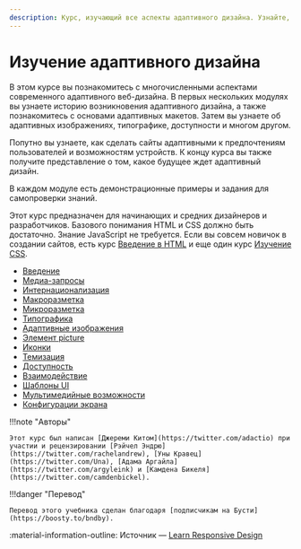 ```yaml
---
description: Курс, изучающий все аспекты адаптивного дизайна. Узнайте, как создавать сайты, которые отлично выглядят и работают для всех.
---
```


# Изучение адаптивного дизайна

В этом курсе вы познакомитесь с многочисленными аспектами современного адаптивного веб-дизайна. В первых нескольких модулях вы узнаете историю возникновения адаптивного дизайна, а также познакомитесь с основами адаптивных макетов. Затем вы узнаете об адаптивных изображениях, типографике, доступности и многом другом.

Попутно вы узнаете, как сделать сайты адаптивными к предпочтениям пользователей и возможностям устройств. К концу курса вы также получите представление о том, какое будущее ждет адаптивный дизайн.

В каждом модуле есть демонстрационные примеры и задания для самопроверки знаний.

Этот курс предназначен для начинающих и средних дизайнеров и разработчиков. Базового понимания HTML и CSS должно быть достаточно. Знание JavaScript не требуется. Если вы совсем новичок в создании сайтов, есть курс [Введение в HTML](https://developer.mozilla.org/docs/Learn/HTML/Introduction_to_HTML) и еще один курс [Изучение CSS](../css3/index.md).

-   [Введение](intro.md)
-   [Медиа-запросы](media-queries.md)
-   [Интернационализация](internationalization.md)
-   [Макроразметка](macro-layouts.md)
-   [Микроразметка](micro-layouts.md)
-   [Типографика](typography.md)
-   [Адаптивные изображения](responsive-images.md)
-   [Элемент picture](picture-element.md)
-   [Иконки](icons.md)
-   [Темизация](theming.md)
-   [Доступность](accessibility.md)
-   [Взаимодействие](interaction.md)
-   [Шаблоны UI](ui-patterns.md)
-   [Мультимедийные возможности](media-features.md)
-   [Конфигурации экрана](screen-configurations.md)

!!!note "Авторы"

    Этот курс был написан [Джереми Китом](https://twitter.com/adactio) при участии и рецензировании [Рэйчел Эндрю](https://twitter.com/rachelandrew), [Уны Кравец](https://twitter.com/Una), [Адама Аргайла](https://twitter.com/argyleink) и [Камдена Бикеля](https://twitter.com/camdenbickel).

!!!danger "Перевод"

    Перевод этого учебника сделан благодаря [подписчикам на Бусти](https://boosty.to/bndby).

:material-information-outline: Источник &mdash; [Learn Responsive Design](https://web.dev/learn/design)

